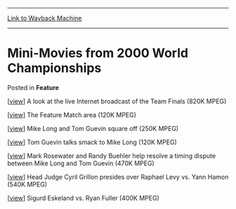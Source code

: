 
---
[Link to Wayback Machine](https://web.archive.org/web/20171030170836/https://magic.wizards.com/en/articles/archive/feature/mini-movies-2000-world-championships-2000-01-01)

[_metadata_:wayback_url]:- "https://magic.wizards.com/en/articles/archive/feature/mini-movies-2000-world-championships-2000-01-01"
[_metadata_:wayback_raw_url]:- "https://web.archive.org/web/20171030170836id_/https://magic.wizards.com/en/articles/archive/feature/mini-movies-2000-world-championships-2000-01-01"
[_metadata_:wayback_capture_timestamp]:- "2017-10-30 17:08:36+00:00"
[_metadata_:publish_date]:- "2000-01-01"
[_metadata_:description]:- "[view] A look at the live Internet broadcast of the Team Finals (820K MPEG) [view] The Feature Match area (120K MPEG)"
[_metadata_:generator]:- "Drupal 7 (http://drupal.org)"
---


Mini-Movies from 2000 World Championships
=========================================



 Posted in **Feature**












[[view](http://magic.wizards.com/sites/mtg/files/image_legacy_migration/Sideboard/Worlds2000/images/Broadcast.mpg "A look at the live Internet broadcast of the Team Finals (820K MPEG)")] A look at the live Internet broadcast of the Team Finals (820K MPEG)


[[view](http://magic.wizards.com/sites/mtg/files/image_legacy_migration/Sideboard/Worlds2000/images/MVC-262V.mpg "The Feature Match area (120K MPEG)")] The Feature Match area (120K MPEG)


[[view](http://magic.wizards.com/sites/mtg/files/image_legacy_migration/Sideboard/Worlds2000/images/MVC-263V.mpg "Mike Long and Tom Guevin square off (250K MPEG)")] Mike Long and Tom Guevin square off (250K MPEG)


[[view](http://magic.wizards.com/sites/mtg/files/image_legacy_migration/Sideboard/Worlds2000/images/MVC-264V.mpg "Tom Guevin talks smack to Mike Long (120K MPEG)")] Tom Guevin talks smack to Mike Long (120K MPEG)


[[view](http://magic.wizards.com/sites/mtg/files/image_legacy_migration/Sideboard/Worlds2000/images/MVC-265V.mpg "Mark Rosewater and Randy Buehler help resolve a timing dispute between Mike Long and Tom Guevin (470K MPEG)")] Mark Rosewater and Randy Buehler help resolve a timing dispute between Mike Long and Tom Guevin (470K MPEG)


[[view](http://magic.wizards.com/sites/mtg/files/image_legacy_migration/Sideboard/Worlds2000/images/MVC-266V.mpg "Head Judge Cyril Grillon presides over Raphael Levy vs. Yann Hamon (540K MPEG)")] Head Judge Cyril Grillon presides over Raphael Levy vs. Yann Hamon (540K MPEG)


[[view](http://magic.wizards.com/sites/mtg/files/image_legacy_migration/Sideboard/Worlds2000/images/MVC-267V.mpg "Sigurd Eskeland vs. Ryan Fuller (400K MPEG)")] Sigurd Eskeland vs. Ryan Fuller (400K MPEG)








